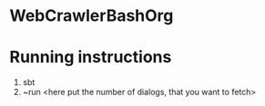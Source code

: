 # WebCrawlerBashOrg

# Running instructions

1. sbt
2. ~run <here put the number of dialogs, that you want to fetch>



